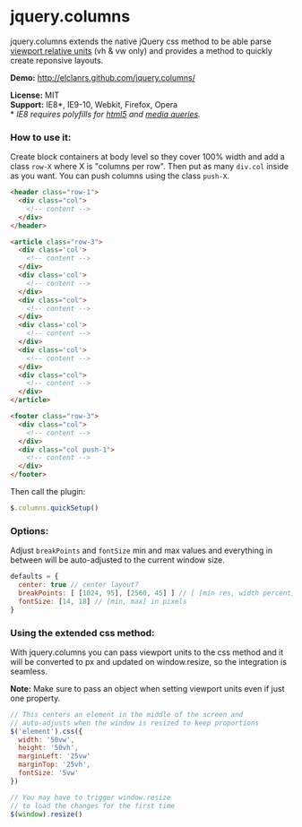 # jquery.columns

jquery.columns extends the native jQuery css method to be able parse [viewport relative units](http://www.w3.org/TR/css3-values/#viewport-relative-lengths
) (vh & vw only) and provides a method to quickly create reponsive layouts.

**Demo:** http://elclanrs.github.com/jquery.columns/

**License:** MIT  
**Support:** IE8\*, IE9-10, Webkit, Firefox, Opera  
\* _IE8 requires polyfills for [html5](http://code.google.com/p/html5shiv/) and [media queries](https://github.com/scottjehl/Respond)._

### How to use it:

Create block containers at body level so they cover 100% width and add a class `row-X` where X is "columns per row". Then put as many `div.col` inside as you want. You can push columns using the class `push-X`.

```html
<header class="row-1">
  <div class="col">
    <!-- content -->
  </div>
</header>

<article class="row-3">
  <div class='col'> 
    <!-- content -->
  </div>
  <div class='col'>
    <!-- content -->
  </div>
  <div class="col">
    <!-- content -->
  </div>
  <div class='col'> 
    <!-- content -->
  </div>
  <div class='col'>
    <!-- content -->
  </div>
  <div class="col">
    <!-- content -->
  </div>
</article>

<footer class="row-3">
  <div class="col">
    <!-- content -->  
  </div>
  <div class="col push-1">
    <!-- content -->  
  </div>
</footer>
```

Then call the plugin:
```javascript
$.columns.quickSetup()
```

### Options:

Adjust `breakPoints` and `fontSize` min and max values and everything in between will be auto-adjusted to the current window size.
```javascript
defaults = {
  center: true // center layout?
  breakPoints: [ [1024, 95], [2560, 45] ] // [ [min res, width percent], [max res, width percent] ]
  fontSize: [14, 18] // [min, max] in pixels
}
```

### Using the extended css method:

With jquery.columns you can pass viewport units to the css method and it will be converted to px and updated on window.resize, so the integration is seamless.

**Note:** Make sure to pass an object when setting viewport units even if just one property.

```javascript
// This centers an element in the middle of the screen and
// auto-adjusts when the window is resized to keep proportions
$('element').css({
  width: '50vw',
  height: '50vh',
  marginLeft: '25vw'
  marginTop: '25vh',
  fontSize: '5vw'
})

// You may have to trigger window.resize 
// to load the changes for the first time
$(window).resize()
```


